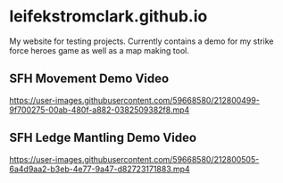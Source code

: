 # leifekstromclark.github.io

My website for testing projects. Currently contains a demo for my strike force heroes game as well as a map making tool.

## SFH Movement Demo Video
https://user-images.githubusercontent.com/59668580/212800499-9f700275-00ab-480f-a882-0382509382f8.mp4

## SFH Ledge Mantling Demo Video
https://user-images.githubusercontent.com/59668580/212800505-6a4d9aa2-b3eb-4e77-9a47-d82723171883.mp4
